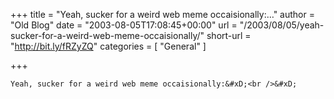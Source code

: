 +++
title = "Yeah, sucker for a weird web meme occaisionally:…"
author = "Old Blog"
date = "2003-08-05T17:08:45+00:00"
url = "/2003/08/05/yeah-sucker-for-a-weird-web-meme-occaisionally/"
short-url = "http://bit.ly/fRZyZQ"
categories = [
  "General"
]

+++
<div class='microid-http+http:sha1:063ba8e578f4317e4523fc9f27e7f42d899bba95'>
  
    Yeah, sucker for a weird web meme occaisionally:&#xD;<br />&#xD;
  

